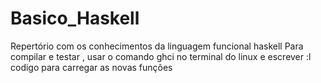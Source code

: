 # Basico_Haskell

Repertório com os conhecimentos da linguagem funcional haskell
Para compilar e testar , usar o comando ghci no terminal do linux e escrever :l codigo para carregar as novas funções
